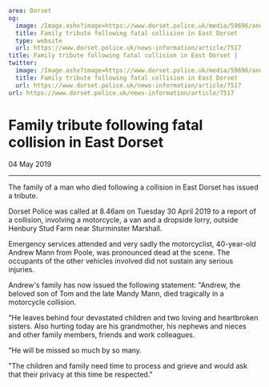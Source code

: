 ```yaml
area: Dorset
og:
  image: /Image.ashx?image=https://www.dorset.police.uk/media/59696/andrew-mann-4-may-2019.jpg&amp;amp;width=150
  title: Family tribute following fatal collision in East Dorset
  type: website
  url: https://www.dorset.police.uk/news-information/article/7517
title: Family tribute following fatal collision in East Dorset |
twitter:
  image: /Image.ashx?image=https://www.dorset.police.uk/media/59696/andrew-mann-4-may-2019.jpg&amp;amp;width=150
  title: Family tribute following fatal collision in East Dorset
  url: https://www.dorset.police.uk/news-information/article/7517
url: https://www.dorset.police.uk/news-information/article/7517
```

# Family tribute following fatal collision in East Dorset

04 May 2019

* * *

The family of a man who died following a collision in East Dorset has issued a tribute.

Dorset Police was called at 8.46am on Tuesday 30 April 2019 to a report of a collision, involving a motorcycle, a van and a dropside lorry, outside Henbury Stud Farm near Sturminster Marshall.

Emergency services attended and very sadly the motorcyclist, 40-year-old Andrew Mann from Poole, was pronounced dead at the scene. The occupants of the other vehicles involved did not sustain any serious injuries.

Andrew's family has now issued the following statement: "Andrew, the beloved son of Tom and the late Mandy Mann, died tragically in a motorcycle collision.

"He leaves behind four devastated children and two loving and heartbroken sisters. Also hurting today are his grandmother, his nephews and nieces and other family members, friends and work colleagues.

"He will be missed so much by so many.

"The children and family need time to process and grieve and would ask that their privacy at this time be respected."
